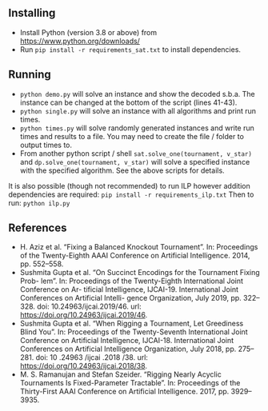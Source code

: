 Installing
-----
- Install Python (version 3.8 or above) from https://www.python.org/downloads/
- Run `pip install -r requirements_sat.txt` to install dependencies.

Running
-----
- `python demo.py` will solve an instance and show the decoded s.b.a.
  The instance can be changed at the bottom of the script (lines 41-43).
- `python single.py` will solve an instance with all algorithms and print run times.
- `python times.py` will solve randomly generated instances and write run times and results to a file.
  You may need to create the file / folder to output times to.
- From another python script / shell `sat.solve_one(tournament, v_star)` and `dp.solve_one(tournament, v_star)`
  will solve a specified instance with the specified algorithm.
  See the above scripts for details.

It is also possible (though not recommended) to run ILP however addition dependencies are required:
`pip install -r requirements_ilp.txt`
Then to run: `python ilp.py`

References
-----
- H. Aziz et al. “Fixing a Balanced Knockout Tournament”. In: Proceedings of the
Twenty-Eighth AAAI Conference on Artificial Intelligence. 2014, pp. 552–558.
- Sushmita Gupta et al. “On Succinct Encodings for the Tournament Fixing Prob-
lem”. In: Proceedings of the Twenty-Eighth International Joint Conference on Ar-
tificial Intelligence, IJCAI-19. International Joint Conferences on Artificial Intelli-
gence Organization, July 2019, pp. 322–328. doi: 10.24963/ijcai.2019/46. url:
https://doi.org/10.24963/ijcai.2019/46.
- Sushmita Gupta et al. “When Rigging a Tournament, Let Greediness Blind You”.
In: Proceedings of the Twenty-Seventh International Joint Conference on Artificial
Intelligence, IJCAI-18. International Joint Conferences on Artificial Intelligence
Organization, July 2018, pp. 275–281. doi: 10 .24963 /ijcai .2018 /38. url:
https://doi.org/10.24963/ijcai.2018/38.
- M. S. Ramanujan and Stefan Szeider. “Rigging Nearly Acyclic Tournaments Is
Fixed-Parameter Tractable”. In: Proceedings of the Thirty-First AAAI Conference
on Artificial Intelligence. 2017, pp. 3929–3935.